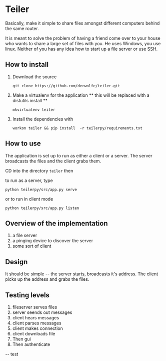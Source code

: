 Teiler
======
Basically, make it simple to share files amongst different computers behind the same router.

It is meant to solve the problem of having a friend come over to your house who wants to share a large
set of files with you. He uses Windows, you use linux. Neither of you has any idea how to start up a 
file server or use SSH. 

How to install
--------------
1. Download the source

    `git clone https://github.com/derwolfe/teiler.git`

2. Make a virtualenv for the application ** this will be replaced with a distutils install **

    `mkvirtualenv teiler`

3. Install the dependencies with  

    `workon teiler && pip install  -r teilerpy/requirements.txt`



How to use
---------
The application is set up to run as either a client or a server. 
The server broadcasts the files and the client grabs them.

CD into the directory `teiler` then

to run as a server, type

`python teilerpy/src/app.py serve` 

or to run in client mode

`python teilerpy/src/app.py listen`
   
Overview of the implementation
------------------------------
1. a file server
2. a pinging device to discover the server
3. some sort of client

Design
------
It should be simple -- the server starts, broadcasts it's address. The client picks up the address and grabs the files.

Testing levels
--------------
1. fileserver serves files
2. server seends out messages
3. client hears messages
4. client parses messages
5. client makes connection
6. client downloads file
7. Then gui
8. Then authenticate


-- test

